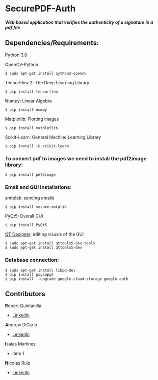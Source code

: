 # **SecurePDF-Auth**

***Web based application that verifies the authenticity of a signature in a pdf file***

## **Dependencies/Requirements:**

Python 3.8

OpenCV-Python

```shell
$ sudo apt-get install python3-opencv
```

TensorFlow 2: The Deep Learning Library

```shell
$ pip install tensorflow
```

Numpy: Linear Algebra

```shell
$ pip install numpy
```

Matplotlib: Plotting images

```shell
$ pip install matplotlib 
```

Scikit-Learn: General Machine Learning Library

```shell
$ pip install -U scikit-learn
```

### **To convert pdf to images we need to install the pdf2image library:**

```shell
$ pip install pdf2image
```

### **Email and GUI installations:** 

smtplab: sending emails

```shell
$ pip install secure-smtplib
```

PyQt5: Overall GUi

```shell
$ pip install PyQt5
```

[QT Designer](https://pythonbasics.org/qt-designer-python/): editing visuals of the GUI

```shell
$ sudo apt-get install qttools5-dev-tools
$ sudo apt-get install qttools5-dev
```

### **Database connection:**

```shell
$ sudo apt-get install libpq-dev
$ pip install psycopg2
$ pip install --upgrade google-cloud-storage google-auth
```

## Contributors

**R**obert Quintanilla
  * [LinkedIn](https://www.linkedin.com/in/robert-quintanilla-462710181)
 
**A**ndrew DiCarlo
  * [LinkedIn](https://www.linkedin.com/in/andrew-dicarlo-192348141/)
 
**I**saias Martinez
  * item 1

**N**icolas Ruiz
  * [LinkedIn](www.linkedin.com/in/nicolas-s-ruiz)
